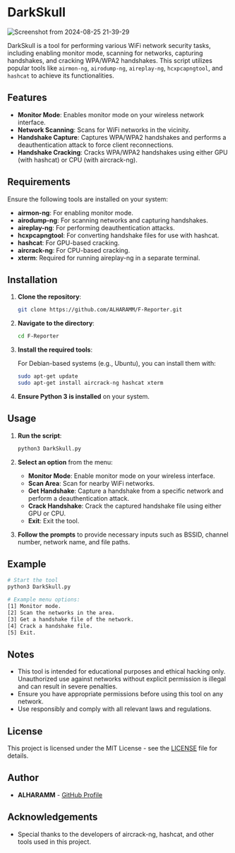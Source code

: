 # DarkSkull

![Screenshot from 2024-08-25 21-39-29](https://github.com/user-attachments/assets/031acad9-a76e-4670-8c43-fbb03729c284)

DarkSkull is a tool for performing various WiFi network security tasks, including enabling monitor mode, scanning for networks, capturing handshakes, and cracking WPA/WPA2 handshakes. This script utilizes popular tools like `airmon-ng`, `airodump-ng`, `aireplay-ng`, `hcxpcapngtool`, and `hashcat` to achieve its functionalities.

## Features

- **Monitor Mode**: Enables monitor mode on your wireless network interface.
- **Network Scanning**: Scans for WiFi networks in the vicinity.
- **Handshake Capture**: Captures WPA/WPA2 handshakes and performs a deauthentication attack to force client reconnections.
- **Handshake Cracking**: Cracks WPA/WPA2 handshakes using either GPU (with hashcat) or CPU (with aircrack-ng).

## Requirements

Ensure the following tools are installed on your system:

- **airmon-ng**: For enabling monitor mode.
- **airodump-ng**: For scanning networks and capturing handshakes.
- **aireplay-ng**: For performing deauthentication attacks.
- **hcxpcapngtool**: For converting handshake files for use with hashcat.
- **hashcat**: For GPU-based cracking.
- **aircrack-ng**: For CPU-based cracking.
- **xterm**: Required for running aireplay-ng in a separate terminal.

## Installation

1. **Clone the repository**:

    ```bash
    git clone https://github.com/ALHARAMM/F-Reporter.git
    ```

2. **Navigate to the directory**:

    ```bash
    cd F-Reporter
    ```

3. **Install the required tools**:

    For Debian-based systems (e.g., Ubuntu), you can install them with:

    ```bash
    sudo apt-get update
    sudo apt-get install aircrack-ng hashcat xterm
    ```

4. **Ensure Python 3 is installed** on your system.

## Usage

1. **Run the script**:

    ```bash
    python3 DarkSkull.py
    ```

2. **Select an option** from the menu:

    - **Monitor Mode**: Enable monitor mode on your wireless interface.
    - **Scan Area**: Scan for nearby WiFi networks.
    - **Get Handshake**: Capture a handshake from a specific network and perform a deauthentication attack.
    - **Crack Handshake**: Crack the captured handshake file using either GPU or CPU.
    - **Exit**: Exit the tool.

3. **Follow the prompts** to provide necessary inputs such as BSSID, channel number, network name, and file paths.

## Example

```bash
# Start the tool
python3 DarkSkull.py

# Example menu options:
[1] Monitor mode.
[2] Scan the networks in the area.
[3] Get a handshake file of the network.
[4] Crack a handshake file.
[5] Exit.
```

## Notes

- This tool is intended for educational purposes and ethical hacking only. Unauthorized use against networks without explicit permission is illegal and can result in severe penalties.
- Ensure you have appropriate permissions before using this tool on any network.
- Use responsibly and comply with all relevant laws and regulations.

## License

This project is licensed under the MIT License - see the [LICENSE](LICENSE) file for details.

## Author

- **ALHARAMM** - [GitHub Profile](https://github.com/ALHARAMM)

## Acknowledgements

- Special thanks to the developers of aircrack-ng, hashcat, and other tools used in this project.

